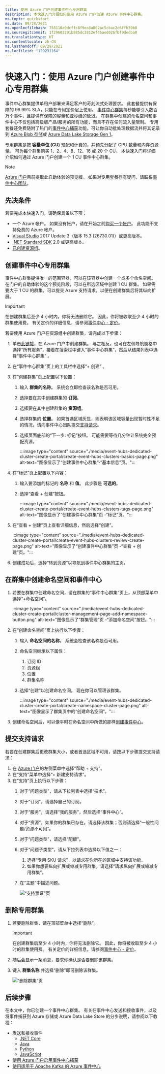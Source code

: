 ```yaml
---
title: 使用 Azure 门户创建事件中心专用群集
description: 本快速入门介绍如何使用 Azure 门户创建 Azure 事件中心群集。
ms.topic: quickstart
ms.date: 09/28/2021
ms.openlocfilehash: 758110a0dcffc8f9ea8a802ac5cbac2c6ffb39b8
ms.sourcegitcommit: 1f29603291b885dc2812ef45aed026fbf9dedba0
ms.translationtype: HT
ms.contentlocale: zh-CN
ms.lasthandoff: 09/29/2021
ms.locfileid: "129231164"
---
```

# <a name="quickstart-create-a-dedicated-event-hubs-cluster-using-azure-portal"></a>快速入门：使用 Azure 门户创建事件中心专用群集 
事件中心群集提供单租户部署来满足客户的苛刻流式处理要求。 此套餐提供有保障的 99.99% SLA，只能在专用定价层上使用。 [事件中心群集](event-hubs-dedicated-overview.md)每秒能够引入数百万个事件，且提供有保障的容量和亚秒级的延迟。 在群集中创建的命名空间和事件中心不仅包括高级版产品/服务的所有功能，而且不存在任何流入量限制。 专用套餐还免费随附了热门的[事件中心捕获](event-hubs-capture-overview.md)功能，可让你自动批处理数据流并将其记录到 [Azure Blob 存储](../storage/blobs/storage-blobs-introduction.md)或 [Azure Data Lake Storage Gen 1](../data-lake-store/data-lake-store-overview.md)。

专用群集是按 **容量单位 (CU)** 预配和计费的，并预先分配了 CPU 数量和内存资源量。 可为每个群集购买 1、2、4、8、12、16 或 20 个 CU。 本快速入门将详细介绍如何通过 Azure 门户创建一个 1 CU 事件中心群集。

> [!NOTE]
> [Azure 门户](https://aka.ms/eventhubsclusterquickstart)目前提取此自助体验的预览版。 如果对专用套餐存有疑问，请联系[事件中心团队](mailto:askeventhubs@microsoft.com)。


## <a name="prerequisites"></a>先决条件
若要完成本快速入门，请确保具备以下项：

- 一个 Azure 帐户。 如果没有帐户，请在开始之前[购买一个帐户](https://azure.microsoft.com/pricing/purchase-options/pay-as-you-go/)。 此功能不支持免费的 Azure 帐户。 
- [Visual Studio](https://visualstudio.microsoft.com/vs/) 2017 Update 3（版本 15.3 (26730.01)）或更高版本。
- [.NET Standard SDK](https://dotnet.microsoft.com/download) 2.0 或更高版本。
- [已创建资源组](../event-hubs/event-hubs-create.md#create-a-resource-group)。

## <a name="create-an-event-hubs-dedicated-cluster"></a>创建事件中心专用群集
事件中心群集提供唯一的范围容器，可以在该容器中创建一个或多个命名空间。 在门户的自助体验的这个预览阶段，可以在所选区域中创建 1 CU 群集。 如果需要大于 1 CU 的群集，可以提交 Azure 支持请求，以便在创建群集后将其纵向扩展。

> [!IMPORTANT]
> 在创建群集后至少 4 小时内，你将无法删除它。 因此，你将被收取至少 4 小时的群集使用费。 有关定价的详细信息，请参阅[事件中心 - 定价](https://azure.microsoft.com/pricing/details/event-hubs/)。 

若要使用 Azure 门户在资源组中创建群集，请完成以下步骤：

1. 单击[此链接](https://aka.ms/eventhubsclusterquickstart)，在 Azure 门户中创建群集。 与之相反，也可在左侧导航窗格中选择“所有服务”，接着在搜索栏中键入“事件中心群集”，然后从结果列表中选择“事件中心群集”  。
1. 在“事件中心群集”页上的工具栏中选择“+ 创建” 。 
1. 在“创建群集”页上配置以下设置：
    1. 输入 **群集的名称**。 系统会立即检查该名称是否可用。
    2. 选择要在其中创建群集的 **订阅**。
    3. 选择要在其中创建群集的 **资源组**。
    4. 选择群集的 **位置**。 如果首选区域灰显，则表明该区域容量出现暂时性不足的情况，请向事件中心团队提交[支持请求](#submit-a-support-request)。
    5. 选择页面底部的“下一步:  标记”按钮。 可能需要等待几分钟让系统完全预配资源。

        :::image type="content" source="./media/event-hubs-dedicated-cluster-create-portal/create-event-hubs-clusters-basics-page.png" alt-text="图像显示了“创建事件中心群集”-“基本信息”页。":::
3. 在“标记”页上配置以下内容： 
    1. 输入要添加的标记的 **名称** 和 **值**。 此步骤是 **可选的**。  
    2. 选择“查看 + 创建”按钮。 

        :::image type="content" source="./media/event-hubs-dedicated-cluster-create-portal/create-event-hubs-clusters-tags-page.png" alt-text="图像显示了“创建事件中心群集”页 -“标记”页。":::
4. 在“查看 + 创建”页上查看详细信息，然后选择“创建”。   

    :::image type="content" source="./media/event-hubs-dedicated-cluster-create-portal/create-event-hubs-clusters-review-create-page.png" alt-text="图像显示了“创建事件中心群集”页 -“查看 + 创建”页。":::
5. 创建成功后，选择“转到资源”以导航到事件中心群集的主页。 

## <a name="create-a-namespace-and-event-hub-within-a-cluster"></a>在群集中创建命名空间和事件中心

1. 若要在群集中创建命名空间，请在群集的“事件中心群集”页上，从顶部菜单中选择“+命名空间”。  

    :::image type="content" source="./media/event-hubs-dedicated-cluster-create-portal/cluster-management-page-add-namespace-button.png" alt-text="图像显示了“群集管理”页 -“添加命名空间”按钮。":::
2. 在“创建命名空间”页上执行以下步骤：
    1. 输入 **命名空间的名称**。  系统会检查该名称是否可用。
    2. 命名空间继承以下属性：
        1. 订阅 ID
        2. 资源组
        3. 位置
        4. 群集名称
    3. 选择“创建”以创建命名空间。  现在你可以管理该群集。  

        :::image type="content" source="./media/event-hubs-dedicated-cluster-create-portal/create-namespace-cluster-page.png" alt-text="图像显示了群集页中的“创建命名空间”。":::
3. 创建命名空间后，可以像平时在命名空间中所做的那样[创建事件中心](event-hubs-create.md#create-an-event-hub)。 


## <a name="submit-a-support-request"></a>提交支持请求

若要在创建群集后更改群集大小，或者首选区域不可用，请按以下步骤提交支持请求：

1. 在 [Azure 门户](https://portal.azure.com)的左侧菜单中选择“帮助 + 支持”。 
2. 在“支持”菜单中选择“+ 新建支持请求”。 
3. 在“支持”页上执行以下步骤：
    1. 对于“问题类型”，请从下拉列表中选择“技术”。  
    2. 对于“订阅”，请选择自己的订阅。 
    3. 对于“服务”，请选择“我的服务”，然后选择“事件中心”。   
    4. 对于“资源”，如果你的群集已存在，请选择该群集；否则请选择“一般性问题/资源不可用”。  
    5. 对于“问题类型”，请选择“配额”。  
    6. 对于“问题子类型”，请从下拉列表中选择以下值之一： 
        1. 选择“专用 SKU 请求”，以请求在你所在的区域中支持该功能。 
        2. 如果你想要纵向扩展或缩减专用群集，请选择“请求纵向扩展或缩减专用群集”。  
    7. 在“主题”中描述问题。 

        ![“支持票证”页](./media/event-hubs-dedicated-cluster-create-portal/support-ticket.png)

 ## <a name="delete-a-dedicated-cluster"></a>删除专用群集
 
1. 若要删除群集，请在顶部菜单中选择“删除”。  

    > [!IMPORTANT]
    > 在创建群集后至少 4 小时内，你将无法删除它。 因此，你将被收取至少 4 小时的群集使用费。 有关定价的详细信息，请参阅[事件中心 - 定价](https://azure.microsoft.com/pricing/details/event-hubs/)。     
1. 随后会显示一条消息，要求你确认是否要删除该群集。
1. 键入 **群集名称** 并选择“删除”即可删除该群集。 

    ![“删除群集”页](./media/event-hubs-dedicated-cluster-create-portal/delete-cluster-page.png)


## <a name="next-steps"></a>后续步骤
在本文中，你已创建一个事件中心群集。 有关在事件中心发送和接收事件，以及将事件捕获到 Azure 存储或 Azure Data Lake Store 的分步说明，请参阅以下教程：

- 发送和接收事件 
    - [.NET Core](event-hubs-dotnet-standard-getstarted-send.md)
    - [Java](event-hubs-java-get-started-send.md)
    - [Python](event-hubs-python-get-started-send.md)
    - [JavaScript](event-hubs-node-get-started-send.md)
- [使用 Azure 门户启用事件中心捕获](event-hubs-capture-enable-through-portal.md)
- [使用适用于 Apache Kafka 的 Azure 事件中心](event-hubs-for-kafka-ecosystem-overview.md)
